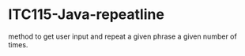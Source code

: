 # ITC115-Java-repeatline
method to get user input and repeat a given phrase a given number of times.
